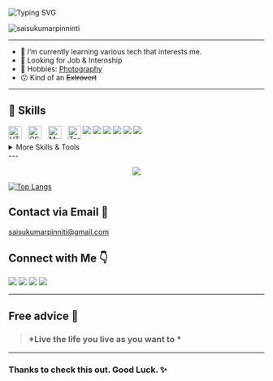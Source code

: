 ![Typing SVG](https://readme-typing-svg.herokuapp.com?color=%23A5DAF7&duration=2000&center=true&vCenter=true&lines=Hey+Folks%F0%9F%91%8B%2CI'm+Sukumar)
<p align="left"> <img src="https://komarev.com/ghpvc/?username=saisukumarpinninti&label=Profile%20views&color=0e75b6&style=flat" alt="saisukumarpinninti" /> </p
[![Website](https://img.shields.io/website?label=Resume&style=for-the-badge)](https://saisukumarpinninti.github.io/resume/)
<br>

---

* 🌱 I’m currently learning various tech that interests me.
* 👀 Looking for Job & Internship
* 🚀 Hobbies: [Photography](https://instagram.com/unspoken_shutter)
* 😗 Kind of an ~~Extrovert~~

---
## 💼 Skills
<img src="https://img.icons8.com/color/48/000000/python--v2.png"/> <img src="https://img.icons8.com/color/48/000000/java-coffee-cup-logo--v1.png"/>
<img align="left" alt="HTML5" width="26px" src="https://cdn.jsdelivr.net/gh/devicons/devicon/icons/html5/html5-original.svg" style="padding-right:10px;" />
<img align="left" alt="CSS3" width="26px" src="https://cdn.jsdelivr.net/gh/devicons/devicon/icons/css3/css3-original.svg" style="padding-right:10px;" />
<img src="https://img.icons8.com/color/48/000000/javascript--v1.png"/> <img src="https://img.icons8.com/color/48/26e07f/git.png"/>
<img src="https://img.icons8.com/color/48/000000/mongodb.png"/> <img src="https://img.icons8.com/color/48/000000/css3.png"/>
<img align="left" alt="MySQL" width="26px" src="https://cdn.jsdelivr.net/gh/devicons/devicon/icons/mysql/mysql-original.svg" style="padding-right:10px;" />
<img align="left" alt="Terminal" width="26px" src="./img/terminal-light.svg" />

<details>
  
<summary>More Skills & Tools</summary>
  
![](https://img.shields.io/badge/Tools-Photoshop-informational?style=flat&logo=Adobe-Photoshop&logoColor=white&color=4AB197) ![](https://img.shields.io/badge/Tools-Illustrator-informational?style=flat&logo=Adobe-Illustrator&logoColor=white&color=4AB197) ![](https://img.shields.io/badge/Tools-Photoshop-informational?style=flat&logo=Adobe-PremirePro&logoColor=white&color=4AB197) ![](https://img.shields.io/badge/Tools-GitHub-informational?style=flat&logo=GitHub&logoColor=white&color=4AB197) ![]<img align="left" alt="Visual Studio Code" width="26px" src="https://cdn.jsdelivr.net/gh/devicons/devicon/icons/vscode/vscode-original.svg" style="padding-right:10px;" />
  
  
</details>
---

<!-- My GitHub Streaks  -->
<p align="center" > <img src="http://github-readme-streak-stats.herokuapp.com?user=saisukumarpinninti&theme=onedark&hide_border=true" href="https://github.com/saisukumarpinninti"/> </p>

[![Top Langs](https://github-readme-stats.vercel.app/api/top-langs/?username=saisukumarpinninti&layout=compact&theme=tokyonight)](https://github.com/anuraghazra/github-readme-stats)

## Contact via Email 📧
saisukumarpinniti@gmail.com

## Connect with Me 👇
[<img src="https://img.icons8.com/color/48/000000/twitter.png"/>](https://twitter.com/vrsmps)
[<img src="https://img.icons8.com/fluency/48/000000/linkedin.png"/>](https://www.linkedin.com/in/pinninti-sai-sukumar/)
[<img src="https://img.icons8.com/color/48/000000/github.png"/>](https://saisukumarpinninti.github.io/resume/)
[<img src="https://img.icons8.com/color/48/000000/instagram-new--v2.png"/>](https://instagram.com/unspoken_shutter)

---
## Free advice 🙂

> ### *Live the life you live as you want to *

---
### Thanks to check this out. Good Luck. ✨
